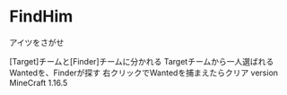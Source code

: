 # FindHim
アイツをさがせ

[Target]チームと[Finder]チームに分かれる
Targetチームから一人選ばれるWantedを、Finderが探す
右クリックでWantedを捕まえたらクリア
version MineCraft 1.16.5
